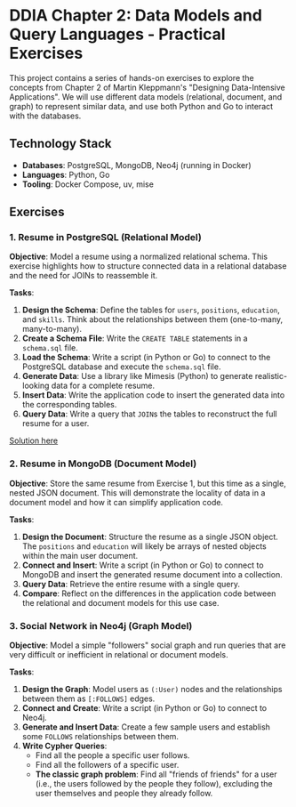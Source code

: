# DDIA Chapter 2: Data Models and Query Languages - Practical Exercises

This project contains a series of hands-on exercises to explore the concepts from Chapter 2 of Martin Kleppmann's
"Designing Data-Intensive Applications". We will use different data models (relational, document, and graph) to
represent similar data, and use both Python and Go to interact with the databases.

## Technology Stack

- **Databases**: PostgreSQL, MongoDB, Neo4j (running in Docker)
- **Languages**: Python, Go
- **Tooling**: Docker Compose, uv, mise

## Exercises

### 1. Resume in PostgreSQL (Relational Model)

**Objective**: Model a resume using a normalized relational schema. This exercise highlights how to structure connected
data in a relational database and the need for JOINs to reassemble it.

**Tasks**:

1.  **Design the Schema**: Define the tables for `users`, `positions`, `education`, and `skills`. Think about the
    relationships between them (one-to-many, many-to-many).
2.  **Create a Schema File**: Write the `CREATE TABLE` statements in a `schema.sql` file.
3.  **Load the Schema**: Write a script (in Python or Go) to connect to the PostgreSQL database and execute the
    `schema.sql` file.
4.  **Generate Data**: Use a library like Mimesis (Python) to generate realistic-looking data for a complete resume.
5.  **Insert Data**: Write the application code to insert the generated data into the corresponding tables.
6.  **Query Data**: Write a query that `JOIN`s the tables to reconstruct the full resume for a user.

[Solution here](./relational_data_model.md)

### 2. Resume in MongoDB (Document Model)

**Objective**: Store the same resume from Exercise 1, but this time as a single, nested JSON document. This will
demonstrate the locality of data in a document model and how it can simplify application code.

**Tasks**:

1.  **Design the Document**: Structure the resume as a single JSON object. The `positions` and `education` will likely
    be arrays of nested objects within the main user document.
2.  **Connect and Insert**: Write a script (in Python or Go) to connect to MongoDB and insert the generated resume
    document into a collection.
3.  **Query Data**: Retrieve the entire resume with a single query.
4.  **Compare**: Reflect on the differences in the application code between the relational and document models for this
    use case.

### 3. Social Network in Neo4j (Graph Model)

**Objective**: Model a simple "followers" social graph and run queries that are very difficult or inefficient in
relational or document models.

**Tasks**:

1.  **Design the Graph**: Model users as `(:User)` nodes and the relationships between them as `[:FOLLOWS]` edges.
2.  **Connect and Create**: Write a script (in Python or Go) to connect to Neo4j.
3.  **Generate and Insert Data**: Create a few sample users and establish some `FOLLOWS` relationships between them.
4.  **Write Cypher Queries**:
    - Find all the people a specific user follows.
    - Find all the followers of a specific user.
    - **The classic graph problem**: Find all "friends of friends" for a user (i.e., the users followed by the people
      they follow), excluding the user themselves and people they already follow.
